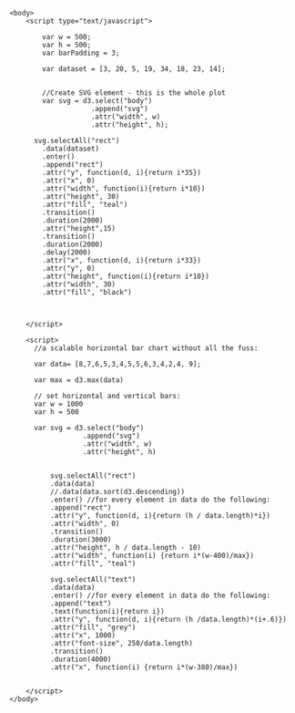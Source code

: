 <!DOCTYPE html>
<html lang="en">
	<head>
		<meta charset="utf-8">
		<title>D3: A true bar chart with SVG rects</title>
        <script type="text/javascript" src="http://d3js.org/d3.v3.min.js"></script>
		<style type="text/css">
			/* No style rules here yet */		
		</style>
	</head>
  
	<body>
		<script type="text/javascript">

			var w = 500;
			var h = 500;
			var barPadding = 3;
			
			var dataset = [3, 20, 5, 19, 34, 18, 23, 14];
          
          
			//Create SVG element - this is the whole plot
			var svg = d3.select("body")
						.append("svg")
						.attr("width", w)
						.attr("height", h);
          
          svg.selectAll("rect")
            .data(dataset)
            .enter()
            .append("rect")
            .attr("y", function(d, i){return i*35})
            .attr("x", 0)
            .attr("width", function(i){return i*10})
            .attr("height", 30)
            .attr("fill", "teal")
            .transition()
            .duration(2000)
            .attr("height",15)
            .transition()
            .duration(2000)
            .delay(2000)
            .attr("x", function(d, i){return i*33})
            .attr("y", 0)
            .attr("height", function(i){return i*10})
            .attr("width", 30)
            .attr("fill", "black")
          

            
		</script>
		
		<script> 
		  //a scalable horizontal bar chart without all the fuss:
		  
		  var data= [8,7,6,5,3,4,5,5,6,3,4,2,4, 9];  
		  
		  var max = d3.max(data)
		  
		  // set horizontal and vertical bars:
		  var w = 1000
		  var h = 500
		  
		  var svg = d3.select("body")
		              .append("svg")
		              .attr("width", w)
		              .attr("height", h)
		              
		
		      svg.selectAll("rect")
		      .data(data)
		      //.data(data.sort(d3.descending))
		      .enter() //for every element in data do the following:
		      .append("rect")
		      .attr("y", function(d, i){return (h / data.length)*i})
		      .attr("width", 0)
		      .transition()
		      .duration(3000)
		      .attr("height", h / data.length - 10)
		      .attr("width", function(i) {return i*(w-400)/max})
		      .attr("fill", "teal")
		      
		      svg.selectAll("text")
		      .data(data)
		      .enter() //for every element in data do the following:
		      .append("text")
		      .text(function(i){return i})
		      .attr("y", function(d, i){return (h /data.length)*(i+.6)})
		      .attr("fill", "grey")
		      .attr("x", 1000)
		      .attr("font-size", 250/data.length)
		      .transition()
		      .duration(4000)
		      .attr("x", function(i) {return i*(w-380)/max})
		
		  
		</script>
	</body>
</html>
